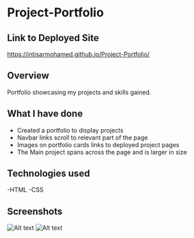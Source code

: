 # Project-Portfolio

## Link to Deployed Site

https://intisarmohamed.github.io/Project-Portfolio/

## Overview

Portfolio showcasing my projects and skills gained.

## What I have done

- Created a portfolio to display projects
- Navbar links scroll to relevant part of the page
- Images on portfolio cards links to deployed project pages
- The Main project spans across the page and is larger in size

## Technologies used

-HTML
-CSS

## Screenshots
![Alt text]("/Assets/screencapture-github-intisarmohamed-Project-Portfolio-blob-dev-index-html-2021-09-26-12_10_49.png")
![Alt text]("/Assets/screencapture-github-intisarmohamed-Project-Portfolio-blob-dev-Assets-style-css-2021-09-26-12_11_38.png")
